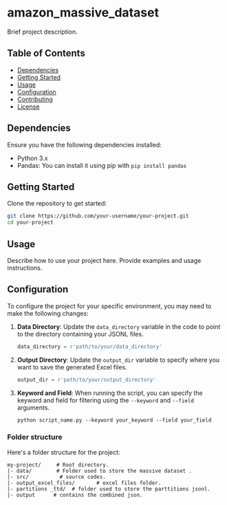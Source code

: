 
# amazon_massive_dataset

Brief project description.

## Table of Contents
- [Dependencies](#dependencies)
- [Getting Started](#getting-started)
- [Usage](#usage)
- [Configuration](#configuration)
- [Contributing](#contributing)
- [License](#license)

## Dependencies

Ensure you have the following dependencies installed:
- Python 3.x
- Pandas: You can install it using pip with `pip install pandas`

## Getting Started

Clone the repository to get started:

```bash
git clone https://github.com/your-username/your-project.git
cd your-project
```

## Usage

Describe how to use your project here. Provide examples and usage instructions.

## Configuration

To configure the project for your specific environment, you may need to make the following changes:

1. **Data Directory**: Update the `data_directory` variable in the code to point to the directory containing your JSONL files.
   
   ```python
   data_directory = r'path/to/your/data_directory'
   ```

2. **Output Directory**: Update the `output_dir` variable to specify where you want to save the generated Excel files.
   
   ```python
   output_dir = r'path/to/your/output_directory'
   ```

3. **Keyword and Field**: When running the script, you can specify the keyword and field for filtering using the `--keyword` and `--field` arguments.
   
   ```shell
   python script_name.py --keyword your_keyword --field your_field
   ```
 ### Folder structure

Here's a folder structure for the project:

```
my-project/     # Root directory.
|- data/        # Folder used to store the massive dataset .
|- src/          # source codes.
|- output_excel_files/       # excel files folder.
|- partitions _ttd/  # folder used to store the parttitions jsonl.
|- output      # contains the combined json.
```
